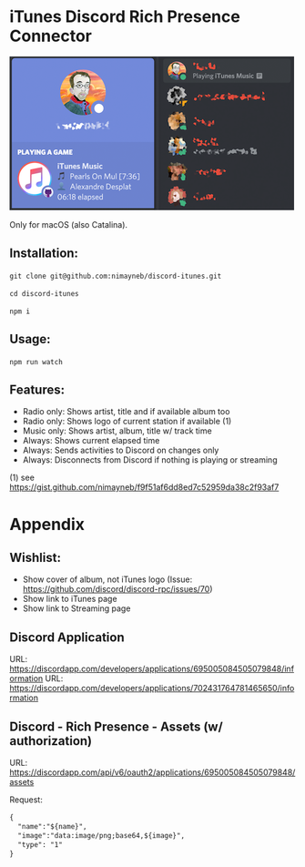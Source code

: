 iTunes Discord Rich Presence Connector
======================================

![Example in Discord](https://github.com/nimayneb/discord-itunes/raw/master/example.png "Example in Discord")

Only for macOS (also Catalina).

Installation:
-------------

`git clone git@github.com:nimayneb/discord-itunes.git`

`cd discord-itunes`

`npm i`

Usage:
------

`npm run watch`

Features:
---------

- Radio only: Shows artist, title and if available album too
- Radio only: Shows logo of current station if available (1) 
- Music only: Shows artist, album, title w/ track time
- Always: Shows current elapsed time
- Always: Sends activities to Discord on changes only
- Always: Disconnects from Discord if nothing is playing or streaming

(1) see https://gist.github.com/nimayneb/f9f51af6dd8ed7c52959da38c2f93af7

Appendix
========

Wishlist:
---------

- Show cover of album, not iTunes logo (Issue: https://github.com/discord/discord-rpc/issues/70)
- Show link to iTunes page
- Show link to Streaming page

Discord Application 
-------------------

URL: https://discordapp.com/developers/applications/695005084505079848/information
URL: https://discordapp.com/developers/applications/702431764781465650/information

Discord - Rich Presence - Assets (w/ authorization)
---------------------------------------------------

URL: https://discordapp.com/api/v6/oauth2/applications/695005084505079848/assets

Request:

    {
      "name":"${name}",
      "image":"data:image/png;base64,${image}",
      "type": "1"
    }
